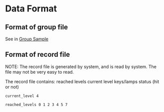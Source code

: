 # Data Format

## Format of group file

See in [Group Sample](./groups/basic.txt)

## Format of record file

NOTE: The record file is generated by system, and is read by system.
 The file may not be very easy to read.

The record file contains:
    reached levels
    current level
    keys/lamps status (hit or not)

```
current_level 4

reached_levels 0 1 2 3 4 5 7



```
